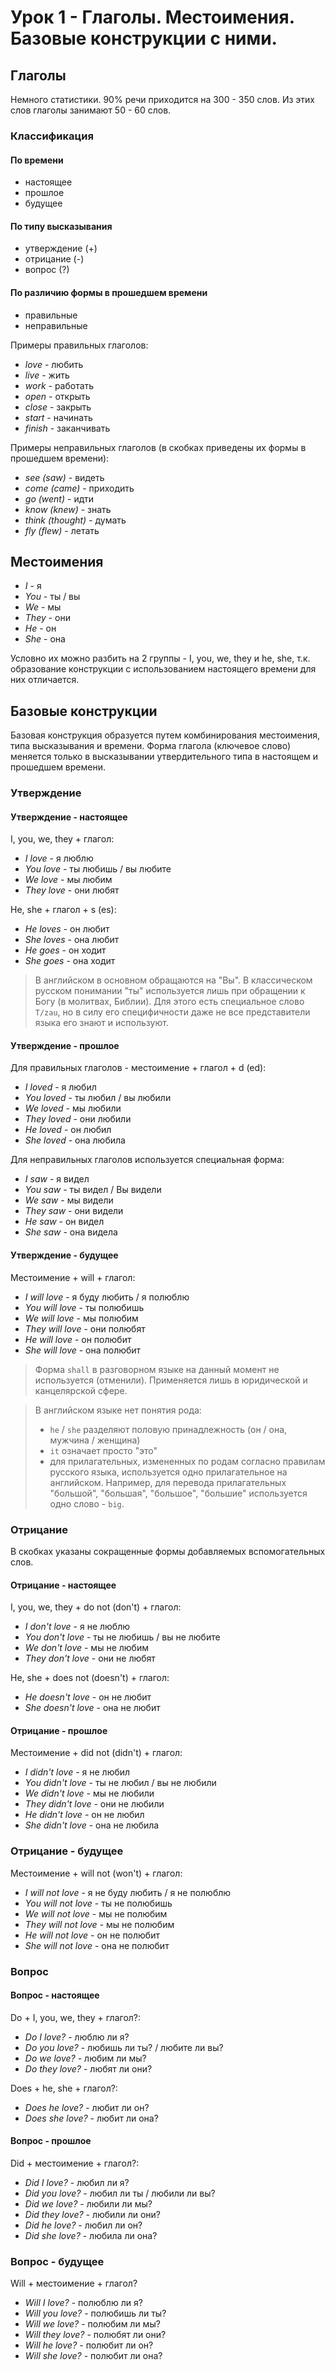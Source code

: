 # Урок 1 - Глаголы. Местоимения. Базовые конструкции с ними.

## Глаголы

Немного статистики. 90% речи приходится на 300 - 350 слов. Из этих слов глаголы занимают 50 - 60 слов.

### Классификация

#### По времени

- настоящее
- прошлое
- будущее

#### По типу высказывания

- утверждение (+)
- отрицание (-)
- вопрос (?)

#### По различию формы в прошедшем времени

- правильные
- неправильные

Примеры правильных глаголов:

- *love* - любить
- *live* - жить
- *work* - работать
- *open* - открыть
- *close* - закрыть
- *start* - начинать
- *finish* - заканчивать

Примеры неправильных глаголов (в скобках приведены их формы в прошедшем времени):

- *see (saw)* - видеть
- *come (came)* - приходить
- *go (went)* - идти
- *know (knew)* - знать
- *think (thought)* - думать
- *fly (flew)* - летать

## Местоимения

- *I* - я
- *You* - ты / вы
- *We* - мы
- *They* - они
- *He* - он
- *She* - она

Условно их можно разбить на 2 группы - I, you, we, they и he, she, т.к. образование конструкции с использованием
настоящего времени для них отличается.

## Базовые конструкции

Базовая конструкция образуется путем комбинирования местоимения, типа высказывания и времени. Форма глагола (ключевое
слово) меняется только в высказывании утвердительного типа в настоящем и прошедшем времени.

### Утверждение

#### Утверждение - настоящее

I, you, we, they + глагол:

- *I love* - я люблю
- *You love* - ты любишь / вы любите
- *We love* - мы любим
- *They love* - они любят

He, she + глагол + s (es):

- *He loves* - он любит
- *She loves* - она любит
- *He goes* - он ходит
- *She goes* - она ходит

> В английском в основном обращаются на "Вы". В классическом русском понимании "ты" используется лишь при обращении к
> Богу (в молитвах, Библии). Для этого есть специальное слово `T/zau`, но в силу его специфичности даже не все
представители языка его знают и используют.

#### Утверждение - прошлое

Для правильных глаголов - местоимение + глагол + d (ed):

- *I loved* - я любил
- *You loved* - ты любил / вы любили
- *We loved* - мы любили
- *They loved* - они любили
- *He loved* - он любил
- *She loved* - она любила

Для неправильных глаголов используется специальная форма:

- *I saw* - я видел
- *You saw* - ты видел / Вы видели
- *We saw* - мы видели
- *They saw* - они видели
- *He saw* - он видел
- *She saw* - она видела

#### Утверждение - будущее

Местоимение + will + глагол:

- *I will love* - я буду любить / я полюблю
- *You will love* - ты полюбишь
- *We will love* - мы полюбим
- *They will love* - они полюбят
- *He will love* - он полюбит
- *She will love* - она полюбит

> Форма `shall` в разговорном языке на данный момент не используется (отменили). Применяется лишь в юридической и
> канцелярской сфере.

> В английском языке нет понятия рода:
>
> - `he` / `she` разделяют половую принадлежность (он / она, мужчина / женщина)
> - `it` означает просто "это"
> - для прилагательных, измененных по родам согласно правилам русского языка, используется одно прилагательное на
> английском. Например, для перевода прилагательных "большой", "большая", "большое", "большие" используется одно слово -
> `big`.

### Отрицание

В скобках указаны сокращенные формы добавляемых вспомогательных слов.

#### Отрицание - настоящее

I, you, we, they + do not (don't) + глагол:

- *I don't love* - я не люблю
- *You don't love* - ты не любишь / вы не любите
- *We don't love* - мы не любим
- *They don't love* - они не любят

He, she + does not (doesn't) + глагол:

- *He doesn't love* - он не любит
- *She doesn't love* - она не любит

#### Отрицание - прошлое

Местоимение + did not (didn't) + глагол:

- *I didn't love* - я не любил
- *You didn't love* - ты не любил / вы не любили
- *We didn't love* - мы не любили
- *They didn't love* - они не любили
- *He didn't love* - он не любил
- *She didn't love* - она не любила

### Отрицание - будущее

Местоимение + will not (won't) + глагол:

- *I will not love* - я не буду любить / я не полюблю
- *You will not love* - ты не полюбишь
- *We will not love* - мы не полюбим
- *They will not love* - мы не полюбим
- *He will not love* - он не полюбит
- *She will not love* - она не полюбит

### Вопрос

#### Вопрос - настоящее

Do + I, you, we, they + глагол?:

- *Do I love?* - люблю ли я?
- *Do you love?* - любишь ли ты? / любите ли вы?
- *Do we love?* - любим ли мы?
- *Do they love?* - любят ли они?

Does + he, she + глагол?:

- *Does he love?* - любит ли он?
- *Does she love?* - любит ли она?

#### Вопрос - прошлое

Did + местоимение + глагол?:

- *Did I love?* - любил ли я?
- *Did you love?* - любил ли ты / любили ли вы?
- *Did we love?* - любили ли мы?
- *Did they love?* - любили ли они?
- *Did he love?* - любил ли он?
- *Did she love?* - любила ли она?

### Вопрос - будущее

Will + местоимение + глагол?

- *Will I love?* - полюблю ли я?
- *Will you love?* - полюбишь ли ты?
- *Will we love?* - полюбим ли мы?
- *Will they love?* - полюбят ли они?
- *Will he love?* - полюбит ли он?
- *Will she love?* - полюбит ли она?
